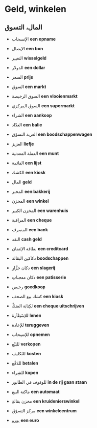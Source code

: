 <!-- header -->
<!-- endHeader -->

# Geld, winkelen

## المال، التسوق

- الإنسحاب
**een opname**

- الإيصال
**een bon**

- التغيير
**wisselgeld**

- الدولار
**een dollar**

- السعر
**prijs**

- السوق
**een markt**

- السوق الرخيصة
**een vlooienmarkt**

- السوق المركزي
**een supermarkt**

- الشراء
**een aankoop**

- العدّاد
**een balie**

- العربة التسوّق
**een boodschappenwagen**

- العزيز
**liefje**

- العملة المعدنية
**een munt**

- القائمة
**een lijst**

- الكشك
**een kiosk**

- المال
**geld**

- المخبز
**een bakkerij**

- المخزن
**een winkel**

- المخزن الكبير
**een warenhuis**

- المراقبة
**een cheque**

- المصرف
**een bank**

- النقد
**cash geld**

- بطاقة الإئتمان
**een creditcard**

- دكاكين البقالة
**boodschappen**

- دكان جزَّارِ
**een slagerij**

- دكان معجناتِ
**een patisserie**

- رخيص
**goedkoop**

- كشك بيع الصحف
**een kiosk**

- لكِتابَة الصَكِّ
**een cheque uitschrijven**

- للإسْتِعْاَرة
**lenen**

- للإعادة
**teruggeven**

- للإنسِحاب
**opnemen**

- للبَيْع
**verkopen**

- للتَكليف
**kosten**

- للدَفْع
**betalen**

- للشِراء
**kopen**

- للوقوف في الطابور
**in de rij gaan staan**

- ماكنة البيع
**een automaat**

- مخزن بقالةِ
**een kruidenierswinkel**

- مركز التسوّق
**een winkelcentrum**

- يورو
**een euro**

